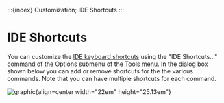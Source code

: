 :::{index} Customization; IDE Shortcuts
:::

# IDE Shortcuts

You can customize the [IDE keyboard shortcuts](keyboardshortcuts) using the "IDE Shortcuts..." command of the 
Options submenu of the [Tools menu](toolsmenu). In the dialog box shown below you 
can add or remove shortcuts for the the various commands. Note that you can have multiple shortcuts for each command.  
  
![graphic](images/ideshortcuts1.JPG){align=center width="22em" height="25.13em"}
